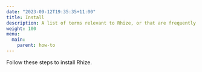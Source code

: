 ```yaml
---
date: "2023-09-12T19:35:35+11:00"
title: Install
description: A list of terms relevant to Rhize, or that are frequently used in manufacturing contexts.
weight: 100
menu:
  main:
    parent: how-to
---
```


Follow these steps to install Rhize.



